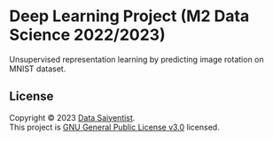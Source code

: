 # Deep Learning Project (M2 Data Science 2022/2023)

Unsupervised representation learning by predicting image rotation on MNIST dataset.

## License

Copyright © 2023 [Data Saiyentist](https://github.com/DataSaiyentist). <br />
This project is [GNU General Public License v3.0](https://github.com/DataSaiyentist/RotNet/blob/main/LICENSE) licensed.
